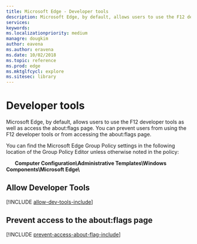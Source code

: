 ```yaml
---
title: Microsoft Edge - Developer tools 
description: Microsoft Edge, by default, allows users to use the F12 developer tools as well as access the about:flags page.  You can prevent users from using the F12 developer tools or from accessing the about:flags page. 
services: 
keywords: 
ms.localizationpriority: medium
managre: dougkim
author: eavena
ms.author: eravena
ms.date: 10/02/2018
ms.topic: reference
ms.prod: edge
ms.mktglfcycl: explore
ms.sitesec: library
---
```


# Developer tools 

Microsoft Edge, by default, allows users to use the F12 developer tools as well as access the about:flags page.  You can prevent users from using the F12 developer tools or from accessing the about:flags page.

You can find the Microsoft Edge Group Policy settings in the following location of the Group Policy Editor unless otherwise noted in the policy:

&nbsp;&nbsp;&nbsp;&nbsp;&nbsp;&nbsp;**Computer Configuration\\Administrative Templates\\Windows Components\\Microsoft Edge\\**

## Allow Developer Tools 
[!INCLUDE [allow-dev-tools-include](../includes/allow-dev-tools-include.md)] 

## Prevent access to the about:flags page 
[!INCLUDE [prevent-access-about-flag-include](../includes/prevent-access-about-flag-include.md)]
